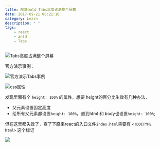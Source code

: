 ```yaml
---
title: 解决antd Tabs高度占满整个屏幕
date: 2017-09-21 08:21:10
category: Learn
description: " "
tags:
    - react
    - antd
    - Tabs
---
```


![Tabs高度占满整个屏幕](antd.png)

官方演示事例：

![官方演示Tabs事例](antd2.png)

![css属性](antd3.png)

发现里面有个 `height: 100%` 的属性，想要 height的百分比生效有几种办法，

* 父元素设置固定高度
* 给所有父元素都设置`height: 100%`，直到html 和 body也设置`height: 100%`;

但在这里都失效了，查了下原来react的入口文件`index.html`需要有 `<!DOCTYPE html>` 这个标记

![](antd4.png)


